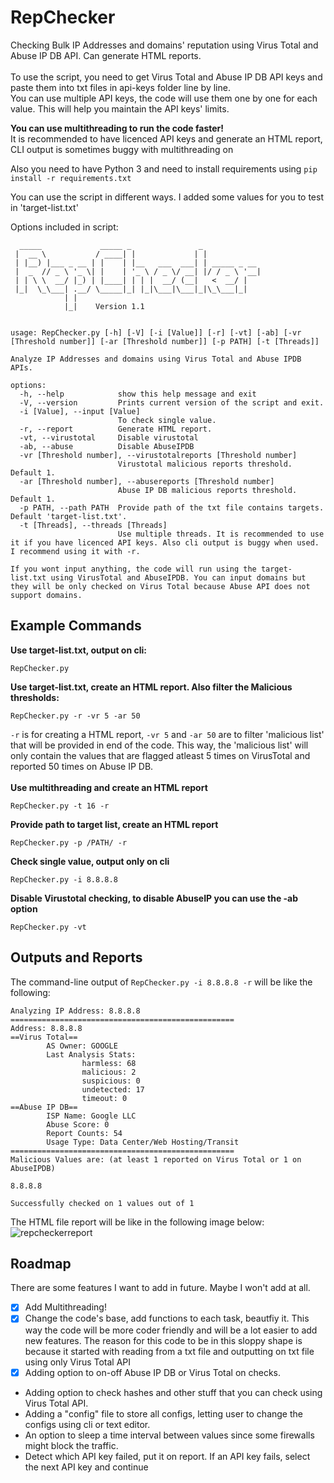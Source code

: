 # RepChecker
Checking Bulk IP Addresses and domains' reputation using Virus Total and Abuse IP DB API. Can generate HTML reports.<br>
<br>
To use the script, you need to get Virus Total and Abuse IP DB API keys and paste them into txt files in api-keys folder line by line.<br>
You can use multiple API keys, the code will use them one by one for each value. This will help you maintain the API keys' limits.<br>

**You can use multithreading to run the code faster!**<br>
It is recommended to have licenced API keys and generate an HTML report, CLI output is sometimes buggy with multithreading on<br>

Also you need to have Python 3 and need to install requirements using ```pip install -r requirements.txt```

You can use the script in different ways. I added some values for you to test in 'target-list.txt'<br>

Options included in script:
```
  _____             _____ _               _
 |  __ \           / ____| |             | |
 | |__) |___ _ __ | |    | |__   ___  ___| | _____ _ __ 
 |  _  // _ \ '_ \| |    | '_ \ / _ \/ __| |/ / _ \ '__|
 | | \ \  __/ |_) | |____| | | |  __/ (__|   <  __/ |   
 |_|  \_\___| .__/ \_____|_| |_|\___|\___|_|\_\___|_|   
            | |
            |_|    Version 1.1

 
usage: RepChecker.py [-h] [-V] [-i [Value]] [-r] [-vt] [-ab] [-vr [Threshold number]] [-ar [Threshold number]] [-p PATH] [-t [Threads]]

Analyze IP Addresses and domains using Virus Total and Abuse IPDB APIs.

options:
  -h, --help            show this help message and exit
  -V, --version         Prints current version of the script and exit.
  -i [Value], --input [Value]
                        To check single value.
  -r, --report          Generate HTML report.
  -vt, --virustotal     Disable virustotal
  -ab, --abuse          Disable AbuseIPDB
  -vr [Threshold number], --virustotalreports [Threshold number]
                        Virustotal malicious reports threshold. Default 1.
  -ar [Threshold number], --abusereports [Threshold number]
                        Abuse IP DB malicious reports threshold. Default 1.
  -p PATH, --path PATH  Provide path of the txt file contains targets. Default 'target-list.txt'.
  -t [Threads], --threads [Threads]
                        Use multiple threads. It is recommended to use it if you have licenced API keys. Also cli output is buggy when used. I recommend using it with -r.

If you wont input anything, the code will run using the target-list.txt using VirusTotal and AbuseIPDB. You can input domains but they will be only checked on Virus Total because Abuse API does not support domains.
```
## Example Commands
**Use target-list.txt, output on cli:**
```
RepChecker.py 
```
**Use target-list.txt, create an HTML report. Also filter the Malicious thresholds:**
```
RepChecker.py -r -vr 5 -ar 50 
```
```-r``` is for creating a HTML report, ```-vr 5``` and ```-ar 50``` are to filter 'malicious list' that will be provided in end of the code. This way, the 'malicious list' will only contain the values that are flagged atleast 5 times on VirusTotal and reported 50 times on Abuse IP DB.<br><br>
**Use multithreading and create an HTML report**
```
RepChecker.py -t 16 -r
```
**Provide path to target list, create an HTML report**
```
RepChecker.py -p /PATH/ -r
```
**Check single value, output only on cli**
```
RepChecker.py -i 8.8.8.8
```
**Disable Virustotal checking, to disable AbuseIP you can use the -ab option**
```
RepChecker.py -vt
```
## Outputs and Reports
The command-line output of ```RepChecker.py -i 8.8.8.8 -r``` will be like the following:
```
Analyzing IP Address: 8.8.8.8
==================================================
Address: 8.8.8.8
==Virus Total==
        AS Owner: GOOGLE
        Last Analysis Stats:
                harmless: 68
                malicious: 2
                suspicious: 0
                undetected: 17
                timeout: 0
==Abuse IP DB==
        ISP Name: Google LLC
        Abuse Score: 0
        Report Counts: 54
        Usage Type: Data Center/Web Hosting/Transit
==================================================
Malicious Values are: (at least 1 reported on Virus Total or 1 on AbuseIPDB)

8.8.8.8

Successfully checked on 1 values out of 1
```
The HTML file report will be like in the following image below:
![repcheckerreport](https://github.com/RejectedFrASELS/RepChecker/assets/121792966/fbf7f39c-5ee9-4eb2-a4b4-60a41cbecc47)


## Roadmap
There are some features I want to add in future. Maybe I won't add at all.
- [x] Add Multithreading!
- [x] Change the code's base, add functions to each task, beautfiy it. This way the code will be more coder friendly and will be a lot easier to add new features. The reason for this code to be in this sloppy shape is because it started with reading from a txt file and outputting on txt file using only Virus Total API
- [x] Adding option to on-off Abuse IP DB or Virus Total on checks.
- Adding option to check hashes and other stuff that you can check using Virus Total API.
- Adding a "config" file to store all configs, letting user to change the configs using cli or text editor.
- An option to sleep a time interval between values since some firewalls might block the traffic.
- Detect which API key failed, put it on report. If an API key fails, select the next API key and continue

